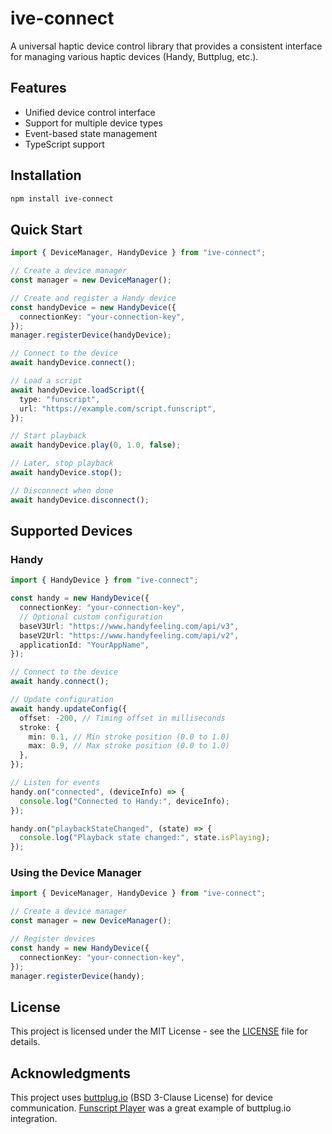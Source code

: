 # ive-connect

A universal haptic device control library that provides a consistent interface for managing various haptic devices (Handy, Buttplug, etc.).

## Features

- Unified device control interface
- Support for multiple device types
- Event-based state management
- TypeScript support

## Installation

```bash
npm install ive-connect
```

## Quick Start

```typescript
import { DeviceManager, HandyDevice } from "ive-connect";

// Create a device manager
const manager = new DeviceManager();

// Create and register a Handy device
const handyDevice = new HandyDevice({
  connectionKey: "your-connection-key",
});
manager.registerDevice(handyDevice);

// Connect to the device
await handyDevice.connect();

// Load a script
await handyDevice.loadScript({
  type: "funscript",
  url: "https://example.com/script.funscript",
});

// Start playback
await handyDevice.play(0, 1.0, false);

// Later, stop playback
await handyDevice.stop();

// Disconnect when done
await handyDevice.disconnect();
```

## Supported Devices

### Handy

```typescript
import { HandyDevice } from "ive-connect";

const handy = new HandyDevice({
  connectionKey: "your-connection-key",
  // Optional custom configuration
  baseV3Url: "https://www.handyfeeling.com/api/v3",
  baseV2Url: "https://www.handyfeeling.com/api/v2",
  applicationId: "YourAppName",
});

// Connect to the device
await handy.connect();

// Update configuration
await handy.updateConfig({
  offset: -200, // Timing offset in milliseconds
  stroke: {
    min: 0.1, // Min stroke position (0.0 to 1.0)
    max: 0.9, // Max stroke position (0.0 to 1.0)
  },
});

// Listen for events
handy.on("connected", (deviceInfo) => {
  console.log("Connected to Handy:", deviceInfo);
});

handy.on("playbackStateChanged", (state) => {
  console.log("Playback state changed:", state.isPlaying);
});
```

### Using the Device Manager

```typescript
import { DeviceManager, HandyDevice } from "ive-connect";

// Create a device manager
const manager = new DeviceManager();

// Register devices
const handy = new HandyDevice({
  connectionKey: "your-connection-key",
});
manager.registerDevice(handy);
```

## License

This project is licensed under the MIT License - see the [LICENSE](LICENSE) file for details.

## Acknowledgments

This project uses [buttplug.io](https://buttplug.io) (BSD 3-Clause License) for device communication.
[Funscript Player](https://funscriptplayer.com/) was a great example of buttplug.io integration.

